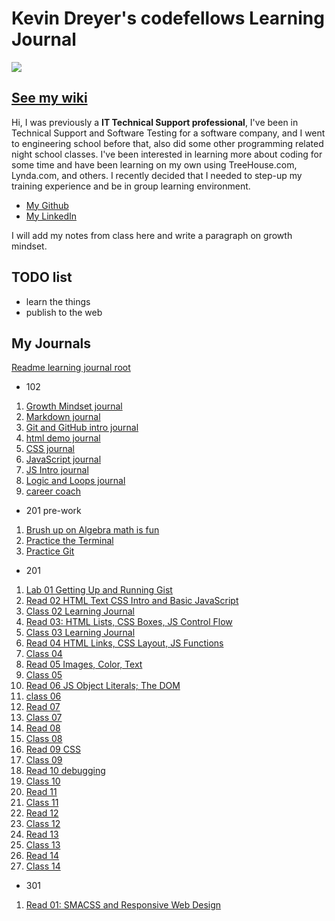 # Kevin Dreyer's codefellows Learning Journal
![](https://upload.wikimedia.org/wikipedia/commons/thumb/b/b8/An_Teallach_panorama.jpg/2880px-An_Teallach_panorama.jpg)

## [See my wiki](https://github.com/astrokd/learning-journal/wiki)

Hi, I was previously a **IT Technical Support professional**, I've been in Technical Support and Software Testing for a software company, and I went to engineering school before that, also did some other programming related night school classes.  I've been interested in learning more about coding for some time and have been learning on my own using TreeHouse.com, Lynda.com, and others.  I recently decided that I needed to step-up my training experience and be in group learning environment.

* [My Github](https://github.com/astrokd)
* [My LinkedIn](https://www.linkedin.com/in/kevinjdreyer/)

I will add my notes from class here and write a paragraph on growth mindset.

## TODO list

+ learn the things 
+ publish to the web 

## My Journals
[Readme learning journal root](README.md)
- 102
1. [Growth Mindset journal](102/growthmindset.md)
2. [Markdown journal](102/markdown.md)
3. [Git and GitHub intro journal](102/Git_GitHub.md)
4. [html demo journal](102/htmldemo.md)
5. [CSS journal](102/css.md)
6. [JavaScript journal](102/JavaScript.md)
7. [JS Intro journal](102/JS_Intro.md)
8. [Logic and Loops journal](102/logic_loops.md)
9. [career coach](102/career_coach.md)
- 201 pre-work
1. [Brush up on Algebra math is fun](201prework/mathsisfun.md)
2. [Practice the Terminal](201prework/theTerminal.md)
3. [Practice Git](201prework/moreGit.md)
- 201
1. [Lab 01 Getting Up and Running Gist](https://gist.github.com/astrokd/0b2f10303b372f6cd3246c24d2c43c20)
2. [Read 02 HTML Text CSS Intro and Basic JavaScript](201/read02.md)
3. [Class 02 Learning Journal](201/class2.md)
4. [Read 03: HTML Lists, CSS Boxes, JS Control Flow](201/read03.md)
5. [Class 03 Learning Journal](201/class03.md)
6. [Read 04 HTML Links, CSS Layout, JS Functions](201/read04.md)
7. [Class 04](201/class04.md)
8. [Read 05 Images, Color, Text](201/read05.md)
9. [Class 05](201/class05.md)
10. [Read 06 JS Object Literals; The DOM](201/read06.md)
11. [class 06](201/class06.md)
12. [Read 07](201/read07.md)
13. [Class 07](201/class07.md)
14. [Read 08](201/read08.md)
15. [Class 08](201/class08.md)
16. [Read 09 CSS](201/read09.md)
17. [Class 09](201/class09.md)
18. [Read 10 debugging](201/read10.md)
19. [Class 10](201/class10.md)
20. [Read 11](201/read11.md)
21. [Class 11](201/class11.md)
22. [Read 12](201/read12.md)
23. [Class 12](201/class12.md)
24. [Read 13](201/read13.md)
25. [Class 13](201/class13.md)
26. [Read 14](201/read14.md)
27. [Class 14](201/class14.md)
- 301
1. [Read 01: SMACSS and Responsive Web Design](301/read01.md)


